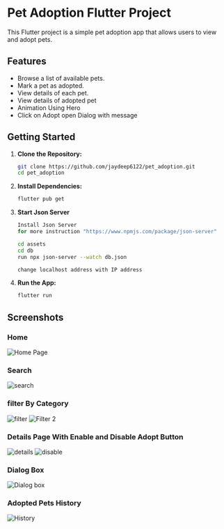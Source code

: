 # Pet Adoption Flutter Project

This Flutter project is a simple pet adoption app that allows users to view and adopt pets.

## Features

- Browse a list of available pets.
- Mark a pet as adopted.
- View details of each pet.
- View details of adopted pet 
- Animation Using Hero
- Click on Adopt open Dialog with message
  
## Getting Started

1. **Clone the Repository:**

    ```bash
    git clone https://github.com/jaydeep6122/pet_adoption.git
    cd pet_adoption
    ```

2. **Install Dependencies:**

    ```bash
    flutter pub get
    ```
3. **Start Json Server**
    ```bash
    Install Json Server
    for more instruction "https://www.npmjs.com/package/json-server"
    
    cd assets
    cd db
    run npx json-server --watch db.json

    change localhost address with IP address
    
3. **Run the App:**

    ```bash
    flutter run
    ```

## Screenshots

### Home

![Home Page](https://github.com/jaydeep6122/pet_adoption/blob/main/Screenshots/home.jpg)

### Search
![search](https://github.com/jaydeep6122/pet_adoption/blob/main/Screenshots/search.jpg)

### filter By Category
![filter](https://github.com/jaydeep6122/pet_adoption/blob/main/Screenshots/dogfilter.jpg)
![Filter 2](https://github.com/jaydeep6122/pet_adoption/blob/main/Screenshots/catfilter.jpg)

###  Details Page With Enable and Disable Adopt Button
![details](https://github.com/jaydeep6122/pet_adoption/blob/main/Screenshots/enable.jpg)
![disable](https://github.com/jaydeep6122/pet_adoption/blob/main/Screenshots/disable.jpg)

### Dialog Box
![Dialog box](https://github.com/jaydeep6122/pet_adoption/blob/main/Screenshots/dialog.jpg)

### Adopted Pets History
![History](https://github.com/jaydeep6122/pet_adoption/blob/main/Screenshots/history.jpg)
